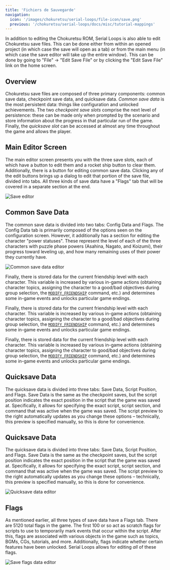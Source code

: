 ```yaml
---
title: 'Fichiers de Sauvegarde'
navigation:
  icon: '/images/chokuretsu/serial-loops/file-icon/save.png'
  previous: '/chokuretsu/serial-loops/docs/misc/tutorial-mappings'
---
```


In addition to editing the Chokuretsu ROM, Serial Loops is also able to edit Chokuretsu save files. This can be done either from within
an opened project (in which case the save will open as a tab) or from the main menu (in which case the save editor will take up the entire window).
This can be done by going to "File" &rarr; "Edit Save File" or by clicking the "Edit Save File" link on the home screen.

## Overview
Chokuretsu save files are composed of three primary components: common save data, checkpoint save data, and quicksave data.
_Common save data_ is the most persistent data: things like configuration and unlocked achievements. The two _checkpoint save slots_
comprise the next level of persistence: these can be made only when prompted by the scenario and store information about the progress
in that particular run of the game. Finally, the _quicksave slot_ can be accessed at almost any time throughout the game and allows
the player.

## Main Editor Screen
The main editor screen presents you with the three save slots, each of which have a button to edit them and a rocket ship button to clear them.
Additionally, there is a button for editing common save data. Clicking any of the edit buttons brings up a dialog to edit that portion of the
save file, divided into tabs. All three kinds of save data have a "Flags" tab that will be covered in a separate section at the end.

![Save editor](/images/chokuretsu/serial-loops/save-editor-main.png)

## Common Save Data
The common save data is divided into two tabs: Config Data and Flags. The Config Data tab is primarily composed of the options seen
on the configuration screen. However, it additionally has a section for editing the character "power statuses". These represent the level
of each of the three characters with puzzle phase powers (Asahina, Nagato, and Koizumi), their progress toward leveling up, and how many
remaining uses of their power they currently have.

![Common save data editor](/images/chokuretsu/serial-loops/save-editor-common.png)

Finally, there is stored data for the current friendship level with each character. This variable is increased by various in-game actions (obtaining
character topics, assigning the character to a good/bad objectives during group selection, the [`MODIFY_FRIENDSHIP`](scripts/commands#modify_friendship)
command, etc.) and determines some in-game events and unlocks particular game endings.

Finally, there is stored data for the current friendship level with each character. This variable is increased by various in-game actions (obtaining
character topics, assigning the character to a good/bad objectives during group selection, the [`MODIFY_FRIENDSHIP`](scripts/commands#modify_friendship)
command, etc.) and determines some in-game events and unlocks particular game endings.

Finally, there is stored data for the current friendship level with each character. This variable is increased by various in-game actions (obtaining
character topics, assigning the character to good/bad objectives during group selection, the [`MODIFY_FRIENDSHIP`](scripts/commands#modify_friendship)
command, etc.) and determines some in-game events and unlocks particular game endings.

## Quicksave Data
The quicksave data is divided into three tabs: Save Data, Script Position, and Flags. Save Data is the same as the checkpoint saves, but the script
position indicates the exact position in the script that the game was saved at. Specifically, it allows for specifying the exact script, script section,
and command that was active when the game was saved. The script preview to the right automatically updates as you change these options &ndash; technically,
this preview is specified manually, so this is done for convenience.

## Quicksave Data
The quicksave data is divided into three tabs: Save Data, Script Position, and Flags. Save Data is the same as the checkpoint saves, but the script
position indicates the exact position in the script that the game was saved at. Specifically, it allows for specifying the exact script, script section,
and command that was active when the game was saved. The script preview to the right automatically updates as you change these options &ndash; technically,
this preview is specified manually, so this is done for convenience.

![Quicksave data editor](/images/chokuretsu/serial-loops/save-editor-quicksave.png)

## Flags
As mentioned earlier, all three types of save data have a Flags tab. There are 5120 total flags in the game. The first 100 or so act as scratch flags for
scripts to use to temporarily mark events that occur within the script. After this, flags are associated with various objects in the game such as topics,
BGMs, CGs, tutorials, and more. Additionally, flags indicate whether certain features have been unlocked. Serial Loops allows for editing _all_ of these
flags.

![Save flags data editor](/images/chokuretsu/serial-loops/save-editor-flags.png)